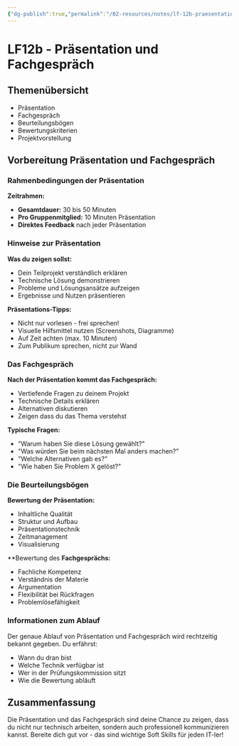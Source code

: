 ```yaml
---
{"dg-publish":true,"permalink":"/02-resources/notes/lf-12b-praesentation-und-fachgespraech/","tags":["GFN/LF12/FISI"],"noteIcon":"","updated":"2025-09-05T15:14:42.000+02:00"}
---
```


# LF12b - Präsentation und Fachgespräch

## Themenübersicht

- Präsentation
- Fachgespräch
- Beurteilungsbögen
- Bewertungskriterien
- Projektvorstellung

## Vorbereitung Präsentation und Fachgespräch

### Rahmenbedingungen der Präsentation

**Zeitrahmen:**

- **Gesamtdauer:** 30 bis 50 Minuten
- **Pro Gruppenmitglied:** 10 Minuten Präsentation
- **Direktes Feedback** nach jeder Präsentation

### Hinweise zur Präsentation

**Was du zeigen sollst:**

- Dein Teilprojekt verständlich erklären
- Technische Lösung demonstrieren
- Probleme und Lösungsansätze aufzeigen
- Ergebnisse und Nutzen präsentieren

**Präsentations-Tipps:**

- Nicht nur vorlesen - frei sprechen!
- Visuelle Hilfsmittel nutzen (Screenshots, Diagramme)
- Auf Zeit achten (max. 10 Minuten)
- Zum Publikum sprechen, nicht zur Wand

### Das Fachgespräch

**Nach der Präsentation kommt das Fachgespräch:**

- Vertiefende Fragen zu deinem Projekt
- Technische Details erklären
- Alternativen diskutieren
- Zeigen dass du das Thema verstehst

**Typische Fragen:**

- "Warum haben Sie diese Lösung gewählt?"
- "Was würden Sie beim nächsten Mal anders machen?"
- "Welche Alternativen gab es?"
- "Wie haben Sie Problem X gelöst?"

### Die Beurteilungsbögen

**Bewertung der Präsentation:**

- Inhaltliche Qualität
- Struktur und Aufbau
- Präsentationstechnik
- Zeitmanagement
- Visualisierung

**Bewertung des **Fachgesprächs:**

- Fachliche Kompetenz
- Verständnis der Materie
- Argumentation
- Flexibilität bei Rückfragen
- Problemlösefähigkeit

### Informationen zum Ablauf

Der genaue Ablauf von Präsentation und Fachgespräch wird rechtzeitig bekannt gegeben. Du erfährst:

- Wann du dran bist
- Welche Technik verfügbar ist
- Wer in der Prüfungskommission sitzt
- Wie die Bewertung abläuft

## Zusammenfassung

Die Präsentation und das Fachgespräch sind deine Chance zu zeigen, dass du nicht nur technisch arbeiten, sondern auch professionell kommunizieren kannst. Bereite dich gut vor - das sind wichtige Soft Skills für jeden IT-ler!